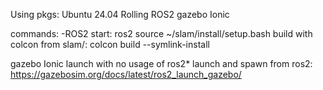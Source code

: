 Using pkgs:
Ubuntu 24.04
Rolling ROS2
gazebo Ionic 

commands:
-ROS2
start: ros2 source ~/slam/install/setup.bash
build with colcon from slam/: colcon build --symlink-install

gazebo Ionic 
launch with no usage of ros2*
launch and spawn from ros2: https://gazebosim.org/docs/latest/ros2_launch_gazebo/

